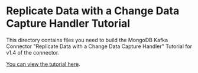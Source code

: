 # Replicate Data with a Change Data Capture Handler Tutorial

This directory contains files you need to build the MongoDB Kafka Connector
"Replicate Data with a Change Data Capture Handler" Tutorial for v1.4 of the connector.

[You can view the tutorial here](https://www.mongodb.com/docs/kafka-connector/v1.4/tutorials/replicate-with-cdc/).
